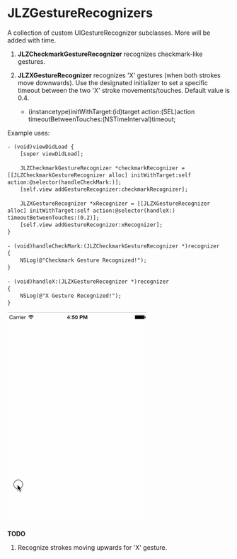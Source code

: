 # JLZGestureRecognizers
A collection of custom UIGestureRecognizer subclasses. More will be added with time.

1) **JLZCheckmarkGestureRecognizer** recognizes checkmark-like gestures. 

2) **JLZXGestureRecognizer** recognizes 'X' gestures (when both strokes move downwards).
Use the designated initializer to set a specific timeout between the two 'X' stroke movements/touches. Default value is 0.4.

	- (instancetype)initWithTarget:(id)target action:(SEL)action timeoutBetweenTouches:(NSTimeInterval)timeout;

Example uses:

    - (void)viewDidLoad {
	    [super viewDidLoad];
	    
	    JLZCheckmarkGestureRecognizer *checkmarkRecognizer = [[JLZCheckmarkGestureRecognizer alloc] initWithTarget:self action:@selector(handleCheckMark:)];
	    [self.view addGestureRecognizer:checkmarkRecognizer];
	    
	    JLZXGestureRecognizer *xRecognizer = [[JLZXGestureRecognizer alloc] initWithTarget:self action:@selector(handleX:) timeoutBetweenTouches:(0.2)];
	    [self.view addGestureRecognizer:xRecognizer];
	}

	- (void)handleCheckMark:(JLZCheckmarkGestureRecognizer *)recognizer
	{
	    NSLog(@"Checkmark Gesture Recognized!");
	}

	- (void)handleX:(JLZXGestureRecognizer *)recognizer
	{
	    NSLog(@"X Gesture Recognized!");
	}

![demo](JLZGestureRecognizer.gif)

**TODO**

1. Recognize strokes moving upwards for 'X' gesture.
